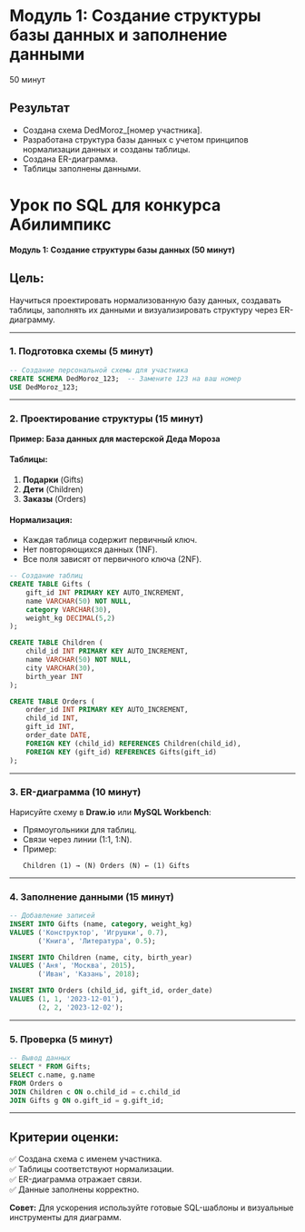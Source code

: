 # Модуль 1: Создание структуры базы данных и заполнение данными
50 минут

## Результат

* Создана схема DedMoroz_[номер участника].
* Разработана структура базы данных с учетом принципов нормализации данных и созданы таблицы.
* Создана ER-диаграмма.
* Таблицы заполнены данными.


# Урок по SQL для конкурса Абилимпикс  
**Модуль 1: Создание структуры базы данных (50 минут)**  

## Цель:  
Научиться проектировать нормализованную базу данных, создавать таблицы, заполнять их данными и визуализировать структуру через ER-диаграмму.  

---

### **1. Подготовка схемы (5 минут)**  

```sql
-- Создание персональной схемы для участника
CREATE SCHEMA DedMoroz_123;  -- Замените 123 на ваш номер
USE DedMoroz_123;
```

---

### **2. Проектирование структуры (15 минут)**  
**Пример: База данных для мастерской Деда Мороза**  

#### Таблицы:  
1. **Подарки** (Gifts)  
2. **Дети** (Children)  
3. **Заказы** (Orders)  

#### Нормализация:  
- Каждая таблица содержит первичный ключ.  
- Нет повторяющихся данных (1NF).  
- Все поля зависят от первичного ключа (2NF).  

```sql
-- Создание таблиц
CREATE TABLE Gifts (
    gift_id INT PRIMARY KEY AUTO_INCREMENT,
    name VARCHAR(50) NOT NULL,
    category VARCHAR(30),
    weight_kg DECIMAL(5,2)
);

CREATE TABLE Children (
    child_id INT PRIMARY KEY AUTO_INCREMENT,
    name VARCHAR(50) NOT NULL,
    city VARCHAR(30),
    birth_year INT
);

CREATE TABLE Orders (
    order_id INT PRIMARY KEY AUTO_INCREMENT,
    child_id INT,
    gift_id INT,
    order_date DATE,
    FOREIGN KEY (child_id) REFERENCES Children(child_id),
    FOREIGN KEY (gift_id) REFERENCES Gifts(gift_id)
);
```

---

### **3. ER-диаграмма (10 минут)**  

Нарисуйте схему в **Draw.io** или **MySQL Workbench**:  
- Прямоугольники для таблиц.  
- Связи через линии (1:1, 1:N).  
- Пример:  
  ```
  Children (1) → (N) Orders (N) ← (1) Gifts
  ```

---

### **4. Заполнение данными (15 минут)**  
```sql
-- Добавление записей
INSERT INTO Gifts (name, category, weight_kg) 
VALUES ('Конструктор', 'Игрушки', 0.7),
       ('Книга', 'Литература', 0.5);

INSERT INTO Children (name, city, birth_year)
VALUES ('Аня', 'Москва', 2015),
       ('Иван', 'Казань', 2018);

INSERT INTO Orders (child_id, gift_id, order_date)
VALUES (1, 1, '2023-12-01'),
       (2, 2, '2023-12-02');
```

---

### **5. Проверка (5 минут)**  
```sql
-- Вывод данных
SELECT * FROM Gifts;
SELECT c.name, g.name 
FROM Orders o
JOIN Children c ON o.child_id = c.child_id
JOIN Gifts g ON o.gift_id = g.gift_id;
```

---

## Критерии оценки:  
✅ Создана схема с именем участника.  
✅ Таблицы соответствуют нормализации.  
✅ ER-диаграмма отражает связи.  
✅ Данные заполнены корректно.  

**Совет:** Для ускорения используйте готовые SQL-шаблоны и визуальные инструменты для диаграмм.


